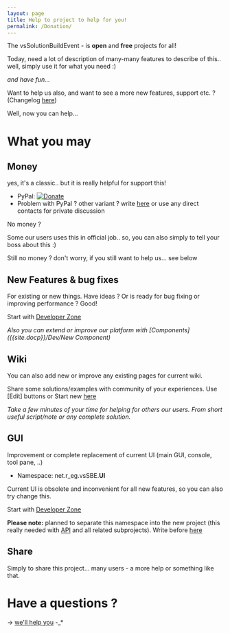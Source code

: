 ```yaml
---
layout: page
title: Help to project to help for you!
permalink: /Donation/
---
```


The vsSolutionBuildEvent - is **open** and **free** projects for all!

Today, need a lot of description of many-many features to describe of this.. well, simply use it for what you need :)

*and have fun...*

Want to help us also, and want to see a more new features, support etc. ? (Changelog [here]({{site.baseurl}}/Changelist/))

Well, now you can help...

# What you may #

## Money ##

yes, it's a classic.. but it is really helpful for support this! 

* PyPal: [![Donate](https://www.paypalobjects.com/en_US/i/btn/btn_donate_SM.gif)](https://www.paypal.com/cgi-bin/webscr?cmd=_donations&business=P2HRG52AJSA9N&lc=US&item_name=vsSolutionBuildEvent%20%28vsSBE%29%20Open%20Source%20Projects&currency_code=USD&bn=PP%2dDonationsBF%3abtn_donate_SM%2egif%3aNonHosted)
* Problem with PyPal ? other variant ? write [here](https://bitbucket.org/3F/vssolutionbuildevent/issues/new) or use any direct contacts for private discussion

No money ?

Some our users uses this in official job.. so, you can also simply to tell your boss about this :)

Still no money ? don't worry, if you still want to help us... see below

## New Features & bug fixes

For existing or new things. Have ideas ? Or is ready for bug fixing or improving performance ? Good!

Start with [Developer Zone]({{site.docp}}/Dev/)

*Also you can extend or improve our platform with [Components]({{site.docp}}/Dev/New Component)*

## Wiki

You can also add new or improve any existing pages for current wiki.

Share some solutions/examples with community of your experiences. Use [Edit] buttons or Start new [here](../New/)

*Take a few minutes of your time for helping for others our users. From short useful script/note or any complete solution.*

## GUI

Improvement or complete replacement of current UI (main GUI, console, tool pane, ..)

* Namespace: net.r_eg.vsSBE.**UI**

Current UI is obsolete and inconvenient for all new features, so you can also try change this.

Start with [Developer Zone]({{site.docp}}/Dev/)

**Please note:** planned to separate this namespace into the new project (this really needed with [API]({{site.docp}}/API) and all related subprojects). Write before [here](https://bitbucket.org/3F/vssolutionbuildevent/issues/new)

## Share

Simply to share this project... many users - a more help or something like that.

# Have a questions ?

-> [we'll help you](https://bitbucket.org/3F/vssolutionbuildevent/issues/new) -_*

